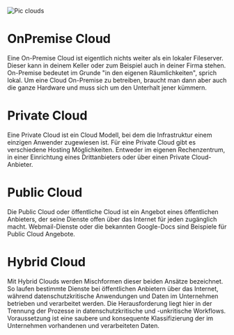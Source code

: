 ![Pic clouds](https://www.continum.net/wp-content/uploads/continum-hybrid-cloud.png)
# OnPremise Cloud

Eine On-Premise Cloud ist eigentlich nichts weiter als ein lokaler Fileserver. Dieser kann in deinem Keller oder zum Beispiel auch in deiner Firma stehen.
On-Premise bedeutet im Grunde "in den eigenen Räumlichkeiten", sprich lokal.
Um eine Cloud On-Premise zu betreiben, braucht man dann aber auch die ganze Hardware und muss sich um den Unterhalt jener kümmern.


# Private Cloud

Eine Private Cloud ist ein Cloud Modell, bei dem die Infrastruktur einem einzigen Anwender zugewiesen ist. Für eine Private Cloud gibt es verschiedene Hosting Möglichkeiten.
Entweder im eigenen Rechenzentrum, in einer Einrichtung eines Drittanbieters oder über einen Private Cloud-Anbieter.


# Public Cloud

Die Public Cloud oder öffentliche Cloud ist ein Angebot eines öffentlichen Anbieters, der seine Dienste offen über das Internet für jeden zugänglich macht.
Webmail-Dienste oder die bekannten Google-Docs sind Beispiele für Public Cloud Angebote.


# Hybrid Cloud

Mit Hybrid Clouds werden Mischformen dieser beiden Ansätze bezeichnet. So laufen bestimmte Dienste bei öffentlichen Anbietern über das Internet, während datenschutzkritische Anwendungen und Daten im Unternehmen betrieben und verarbeitet werden.
Die Herausforderung liegt hier in der Trennung der Prozesse in datenschutzkritische und -unkritische Workflows. Voraussetzung ist eine saubere und konsequente Klassifizierung der im Unternehmen vorhandenen und verarbeiteten Daten.
